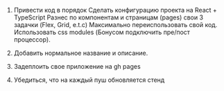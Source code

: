 1. Привести код в порядок 
Сделать конфигурацию проекта на React + TypeScript
Разнес по компонентам и страницам (pages) свои 3 задачки (Flex, Grid, e.t.c) Максимально переиспользовать свой код.
Использовать css modules (Бонусом подключить пре/пост процессор).


2. Добавить нормальное название и описание.
3. Задеплоить свое приложение на gh pages
4. Убедиться, что на каждый пуш обновляется стенд
